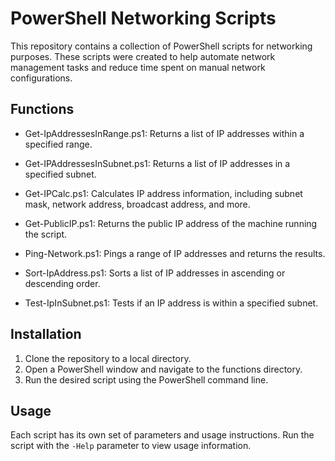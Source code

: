 PowerShell Networking Scripts
=============================

This repository contains a collection of PowerShell scripts for networking purposes. These scripts were created to help automate network management tasks and reduce time spent on manual network configurations.

Functions
---------

-   Get-IpAddressesInRange.ps1: Returns a list of IP addresses within a specified range.

-   Get-IPAddressesInSubnet.ps1: Returns a list of IP addresses in a specified subnet.

-   Get-IPCalc.ps1: Calculates IP address information, including subnet mask, network address, broadcast address, and more.

-   Get-PublicIP.ps1: Returns the public IP address of the machine running the script.

-   Ping-Network.ps1: Pings a range of IP addresses and returns the results.

-   Sort-IpAddress.ps1: Sorts a list of IP addresses in ascending or descending order.

-   Test-IpInSubnet.ps1: Tests if an IP address is within a specified subnet.

Installation
------------

1.  Clone the repository to a local directory.
2.  Open a PowerShell window and navigate to the functions directory.
3.  Run the desired script using the PowerShell command line.

Usage
-----

Each script has its own set of parameters and usage instructions. Run the script with the `-Help` parameter to view usage information.
